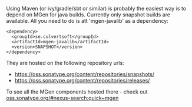 ---
---

Using Maven (or ivy/gradle/sbt or similar) is probably the easiest way is to depend on MGen for java builds. Currently only snapshot builds are available. All you need to do is att 'mgen-javalib' as a dependency:

    <dependency>
      <groupId>se.culvertsoft</groupId>
      <artifactId>mgen-javalib</artifactId>
      <version>SNAPSHOT</version>
    </dependency>

They are hosted on the following repository urls:
 
 * https://oss.sonatype.org/content/repositories/snapshots/
 * https://oss.sonatype.org/content/repositories/releases/

To see all the MGen components hosted there - check out [oss.sonatype.org/#nexus-search;quick~mgen](https://oss.sonatype.org/#nexus-search;quick~mgen)

